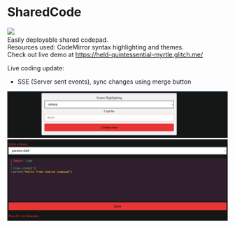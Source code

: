 # SharedCode
<img src='https://img.shields.io/badge/OpenSource-Share your code-green'><br />
Easily deployable shared codepad.
<br />
Resources used: CodeMirror syntax highlighting and themes.
<br />
Check out live demo at <a href='https://held-quintessential-myrtle.glitch.me/'>https://held-quintessential-myrtle.glitch.me/</a>

Live coding update:
- SSE (Server sent events), sync changes using merge button
<img src='screen111234.png' />
<img src='screen114105.png' />

